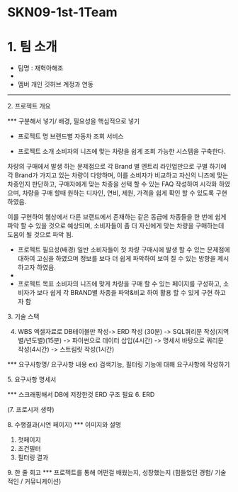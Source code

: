 # SKN09-1st-1Team

# 1. 팀 소개

- 팀명 : 재혁아해조
- 
- 멤버 개인 깃허브 계정과 연동

---
2. 프로젝트 개요


*** 구분해서 넣기/ 배경, 필요성을 핵심적으로 넣기

- 프로젝트 명
브랜드별 자동차 조회 서비스


- 프로젝트 소개
소비자의 니즈에 맞는 차량을 쉽게 조회 가능한 시스템을 구축한다. 

차량의 구매에서 발생 하는 문제점으로 각 Brand 별 엔트리 라인업만으로 구별 하기에 각 Brand가 가지고 있는 차량이 다양하며, 이를 소비자가 비교하고 자신의 니즈에 맞는 차종인지 판단하고, 구매자에게 맞는 차종을 선택 할 수 있는 FAQ 작성하여 시각화 하였으며, 차량을 구매 할때 원하는 디자인, 연비, 제원, 가격을 쉽게 확인 할 수 있도록 구현하였음. 

이를 구현하여 웹상에서 다른 브랜드에서 존재하는 같은 동급에 차종들을 한 번에 쉽게 파악 할 수 있을 것으로 예상되며, 소비자들이 좀 더 자신에게 맞는 차량을 구매하는데 도움이 될 것으로 파악 됨. 

- 프로젝트 필요성(배경)
일반 소비자들이 첫 차량 구매시에 발생 할 수 있는 문제점에 대하여 고심을 하였으며 정보를 보다 더 쉽게 파악하여 보여 질 수 있는 방향을 제시하고자 하였음. 
- 
- 프로젝트 목표
소비자의 니즈에 맞게 차량을 구매 할 수 있는 페이지를 구성하고, 소비자가 보다 쉽게 각 BRAND별 차종을 파악&비교 하여 활용 할 수 있게 구현 하고자 함

3. 기술 스택

4. WBS
엑셀자료로 DB테이블만 작성-> ERD 작성 (30분) -> SQL쿼리문 작성(지역별/년도별)(15분) -> 파이썬으로 데이터 삽입(4시간) -> 명세서 바탕으로 쿼리문 작성(4시간) -> 스트림릿 작성(1시간)

*** 요구사항명/ 요구사항 내용
ex) 검색기능, 필터링 기능에 대해 요구사항에 작성하기

5. 요구사항 명세서

*** 스크래핑해서 DB에 저장한것 ERD 구조 필요
6. ERD


(7. 프로시저 생략)

8. 수행결과(시연 페이지)
*** 이미지와 설명
1) 첫페이지
2) 조건필터
3) 필터링 결과



9. 한 줄 회고
*** 프로젝트를 통해 어떤걸 배웠는지, 성장했는지
(힘들었던 경험/ 기술적인 / 커뮤니케이션)



